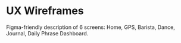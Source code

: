 # UX Wireframes

Figma-friendly description of 6 screens: Home, GPS, Barista, Dance, Journal, Daily Phrase Dashboard.